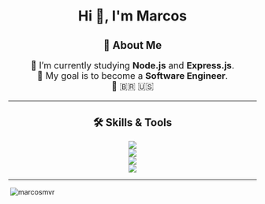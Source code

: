 <h1 align="center">Hi 👋, I'm Marcos</h1>
<h2 align="center">🚀 About Me</h2>

<p align="center" style="font-size: 18px;">
🔭 I’m currently studying <strong>Node.js</strong> and <strong>Express.js</strong>.<br>
🎯 My goal is to become a <strong>Software Engineer</strong>. <br>
🌱 🇧🇷 🇺🇸 
</p>


---

<h2 align="center">🛠️ Skills & Tools</h2>

<p align="center">
  <img src="https://skillicons.dev/icons?i=postman" /><br/>
  <img src="https://skillicons.dev/icons?i=javascript,typescript" /><br/>
  <img src="https://skillicons.dev/icons?i=mongodb,linux,mysql" /><br/>
  <img src="https://skillicons.dev/icons?i=nodejs,obsidian,postgres,prisma,vscode,express" /><br/>
</p>

---

<p>&nbsp;<img align="center" src="https://github-readme-stats.vercel.app/api?username=marcosmvr&show_icons=true&theme=radical&locale=en" alt="marcosmvr" /></p>
